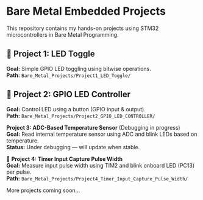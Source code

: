 # Bare Metal Embedded Projects

This repository contains my hands-on projects using STM32 microcontrollers in Bare Metal Programming.

## 🔹 Project 1: LED Toggle  
**Goal:** Simple GPIO LED toggling using bitwise operations.  
**Path:** `Bare_Metal_Projects/Project1_LED_Toggle/`

## 🔹 Project 2: GPIO LED Controller  
**Goal:** Control LED using a button (GPIO input & output).  
**Path:** `Bare_Metal_Projects/Project2_GPIO_LED_CONTROLLER/`

**Project 3: ADC-Based Temperature Sensor** (Debugging in progress)  
**Goal:** Read internal temperature sensor using ADC and blink LEDs based on temperature.  
**Status:** Under debugging — will update when stable.

🔹 **Project 4: Timer Input Capture Pulse Width**  
**Goal:** Measure input pulse width using TIM2 and blink onboard LED (PC13) per pulse.  
**Path:** `Bare_Metal_Projects/Project4_Timer_Input_Capture_Pulse_Width/`

More projects coming soon... 


